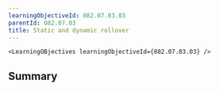 ```yaml
---
learningObjectiveId: 082.07.03.03
parentId: 082.07.03
title: Static and dynamic rollover
---
```


```tsx eval
<LearningOBjectives learningObjectiveId={082.07.03.03} />
```

## Summary
